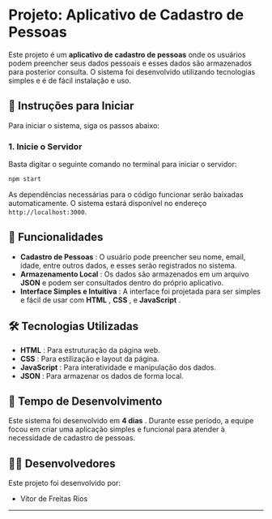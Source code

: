 
# **Projeto: Aplicativo de Cadastro de Pessoas**

Este projeto é um **aplicativo de cadastro de pessoas** onde os usuários podem preencher seus dados pessoais e esses dados são armazenados para posterior consulta. O sistema foi desenvolvido utilizando tecnologias simples e é de fácil instalação e uso.

## 🚀 **Instruções para Iniciar**

Para iniciar o sistema, siga os passos abaixo:

### 1. **Inicie o Servidor**

Basta digitar o seguinte comando no terminal para iniciar o servidor:

```bash
npm start
```

As dependências necessárias para o código funcionar serão baixadas automaticamente. O sistema estará disponível no endereço `http://localhost:3000`.

## 📝 **Funcionalidades**

* **Cadastro de Pessoas** : O usuário pode preencher seu nome, email, idade, entre outros dados, e esses serão registrados no sistema.
* **Armazenamento Local** : Os dados são armazenados em um arquivo **JSON** e podem ser consultados dentro do próprio aplicativo.
* **Interface Simples e Intuitiva** : A interface foi projetada para ser simples e fácil de usar com  **HTML** ,  **CSS** , e  **JavaScript** .

## 🛠️ **Tecnologias Utilizadas**

* **HTML** : Para estruturação da página web.
* **CSS** : Para estilização e layout da página.
* **JavaScript** : Para interatividade e manipulação dos dados.
* **JSON** : Para armazenar os dados de forma local.

## 📅 **Tempo de Desenvolvimento**

Este sistema foi desenvolvido em  **4 dias** . Durante esse período, a equipe focou em criar uma aplicação simples e funcional para atender à necessidade de cadastro de pessoas.

## 🧑‍💻 **Desenvolvedores**

Este projeto foi desenvolvido por:

* Vitor de Freitas Rios

---
